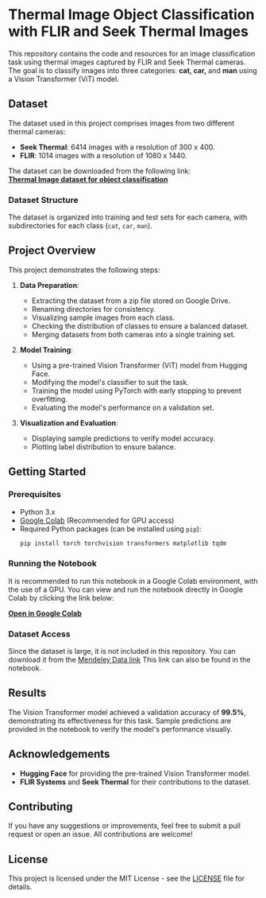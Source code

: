 # **Thermal Image Object Classification with FLIR and Seek Thermal Images**

This repository contains the code and resources for an image classification task using thermal images captured by FLIR and Seek Thermal cameras. The goal is to classify images into three categories: **cat, car,** and **man** using a Vision Transformer (ViT) model.

## **Dataset**

The dataset used in this project comprises images from two different thermal cameras:
- **Seek Thermal**: 6414 images with a resolution of 300 x 400.
- **FLIR**: 1014 images with a resolution of 1080 x 1440.

The dataset can be downloaded from the following link:  
[**Thermal Image dataset for object classification**](https://data.mendeley.com/datasets/btmrycjpbj/1)

### **Dataset Structure**
The dataset is organized into training and test sets for each camera, with subdirectories for each class (`cat`, `car`, `man`). 

## **Project Overview**

This project demonstrates the following steps:
1. **Data Preparation**: 
   - Extracting the dataset from a zip file stored on Google Drive.
   - Renaming directories for consistency.
   - Visualizing sample images from each class.
   - Checking the distribution of classes to ensure a balanced dataset.
   - Merging datasets from both cameras into a single training set.

2. **Model Training**:
   - Using a pre-trained Vision Transformer (ViT) model from Hugging Face.
   - Modifying the model's classifier to suit the task.
   - Training the model using PyTorch with early stopping to prevent overfitting.
   - Evaluating the model's performance on a validation set.

3. **Visualization and Evaluation**:
   - Displaying sample predictions to verify model accuracy.
   - Plotting label distribution to ensure balance.

## **Getting Started**

### **Prerequisites**
- Python 3.x
- [Google Colab](https://colab.research.google.com/) (Recommended for GPU access)
- Required Python packages (can be installed using `pip`):
    ```bash
    pip install torch torchvision transformers matplotlib tqdm
    ```

### **Running the Notebook**

It is recommended to run this notebook in a Google Colab environment, with the use of a GPU. You can view and run the notebook directly in Google Colab by clicking the link below:

[**Open in Google Colab**]([https://colab.research.google.com/drive/1qTHWKclgj_ENl8ccEclF0swiXiQRAM9i#scrollTo=B5u4ad2LHzbP](https://colab.research.google.com/drive/1qTHWKclgj_ENl8ccEclF0swiXiQRAM9i?usp=sharing)) 

### **Dataset Access**
Since the dataset is large, it is not included in this repository. You can download it from the [Mendeley Data link](https://data.mendeley.com/datasets/btmrycjpbj/1) This link can also be found in the notebook.

## **Results**

The Vision Transformer model achieved a validation accuracy of **99.5%**, demonstrating its effectiveness for this task. Sample predictions are provided in the notebook to verify the model's performance visually.

## **Acknowledgements**

- **Hugging Face** for providing the pre-trained Vision Transformer model.
- **FLIR Systems** and **Seek Thermal** for their contributions to the dataset.

## **Contributing**

If you have any suggestions or improvements, feel free to submit a pull request or open an issue. All contributions are welcome!

## **License**

This project is licensed under the MIT License - see the [LICENSE](LICENSE) file for details.
